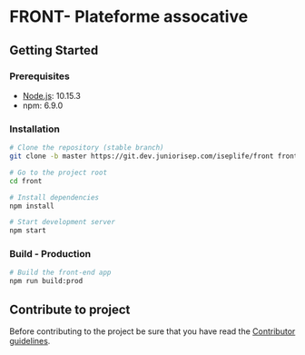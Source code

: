 # FRONT- Plateforme assocative

## Getting Started

### Prerequisites

- [Node.js](https://nodejs.org/): 10.15.3
- npm: 6.9.0

### Installation

```bash
# Clone the repository (stable branch)
git clone -b master https://git.dev.juniorisep.com/iseplife/front front

# Go to the project root
cd front

# Install dependencies
npm install

# Start development server
npm start
```

### Build - Production

```bash
# Build the front-end app
npm run build:prod
```

## Contribute to project

Before contributing to the project be sure that you have read the [Contributor guidelines](CONTRIBUTING.md).

